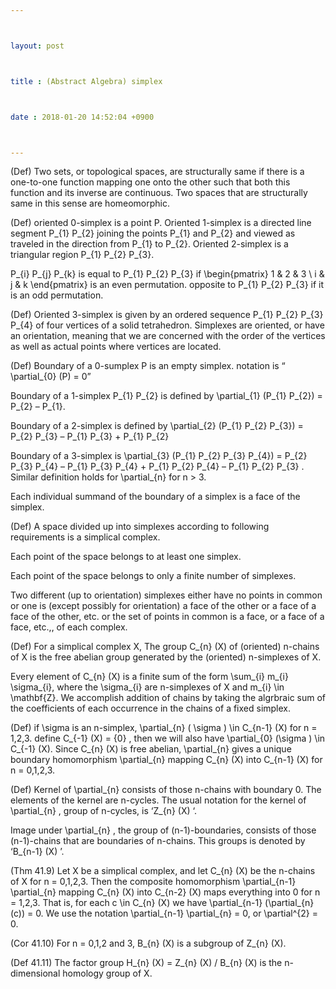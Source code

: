 ```yaml
---



layout: post



title : (Abstract Algebra) simplex



date : 2018-01-20 14:52:04 +0900



---
```


(Def) Two sets, or topological spaces, are structurally same if there is a one-to-one function mapping one onto the other such that both this function and its inverse are continuous. Two spaces that are structurally same in this sense are homeomorphic.

(Def) oriented 0-simplex is a point P. Oriented 1-simplex is a directed line segment P_{1} P_{2} joining the points P_{1} and P_{2} and viewed as traveled in the direction from P_{1} to P_{2}. Oriented 2-simplex is a triangular region P_{1} P_{2} P_{3}. 

P_{i} P_{j} P_{k} is equal to P_{1} P_{2} P_{3} if \begin{pmatrix} 1 & 2 & 3 \\ i & j & k \end{pmatrix} is an even permutation. opposite to P_{1} P_{2} P_{3} if it is an odd permutation.

(Def) Oriented 3-simplex is given by an ordered sequence P_{1} P_{2} P_{3} P_{4} of four vertices of a solid tetrahedron. Simplexes are oriented, or have an orientation, meaning that we are concerned with the order of the vertices as well as actual points where vertices are located.

(Def) Boundary of a 0-sumplex P is an empty simplex. notation is “ \partial_{0} (P) = 0”

Boundary of a 1-simplex P_{1} P_{2} is defined by \partial_{1} (P_{1} P_{2}) = P_{2} – P_{1}. 

Boundary of a 2-simplex is defined by \partial_{2} (P_{1} P_{2} P_{3}) = P_{2} P_{3} – P_{1} P_{3} + P_{1} P_{2} 

Boundary of a 3-simplex is \partial_{3} (P_{1} P_{2} P_{3} P_{4}) = P_{2} P_{3} P_{4} – P_{1} P_{3} P_{4} + P_{1} P_{2} P_{4} – P_{1} P_{2} P_{3} .  Similar definition holds for \partial_{n} for n > 3. 

Each individual summand of the boundary of a simplex is a face of the simplex.

(Def) A space divided up into simplexes according to following requirements is a simplical complex. 

Each point of the space belongs to at least one simplex.

Each point of the space belongs to only a finite number of simplexes.

Two different (up to orientation) simplexes either have no points in common or one is (except possibly for orientation) a face of the other or a face of a face of the other, etc. or the set of points in common is a face, or a face of a face, etc.,, of each complex.

(Def) For a simplical complex X, The group C_{n} (X) of (oriented) n-chains of X is the free abelian group generated by the (oriented) n-simplexes of X. 

Every element of C_{n} (X) is a finite sum of the form \sum_{i} m_{i} \sigma_{i}, where the \sigma_{i} are n-simplexes of X and m_{i} \in \mathbf{Z}. We accomplish addition of chains by taking the algrbraic sum of the coefficients of each occurrence in the chains of a fixed simplex.

(Def) if \sigma is an n-simplex, \partial_{n} ( \sigma ) \in C_{n-1} (X) for n = 1,2,3. define C_{-1} (X) = {0} , then we will also have \partial_{0} (\sigma ) \in C_{-1} (X). Since C_{n} (X) is free abelian, \partial_{n} gives a unique boundary homomorphism \partial_{n} mapping C_{n} (X) into C_{n-1} (X) for n = 0,1,2,3.

(Def) Kernel of \partial_{n} consists of those n-chains with boundary 0. The elements of the kernel are n-cycles. The usual notation for the kernel of \partial_{n} , group of n-cycles, is ‘Z_{n} (X) ‘.

Image under \partial_{n} , the group of (n-1)-boundaries, consists of those (n-1)-chains that are boundaries of n-chains. This groups is denoted by ‘B_{n-1} (X) ’.

(Thm 41.9) Let X be a simplical complex, and let C_{n} (X) be the n-chains of X for n = 0,1,2,3. Then the composite homomorphism \partial_{n-1} \partial_{n} mapping C_{n} (X) into C_{n-2} (X) maps everything into 0 for n = 1,2,3. That is, for each c \in C_{n} (X) we have \partial_{n-1} (\partial_{n} (c)) = 0. We use the notation \partial_{n-1} \partial_{n} = 0, or \partial^{2} = 0.

(Cor 41.10) For n = 0,1,2 and 3, B_{n} (X) is a subgroup of Z_{n} (X).

(Def 41.11) The factor group H_{n} (X) = Z_{n} (X) / B_{n} (X) is the n-dimensional homology group of X.

